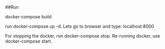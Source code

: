 ##Run

docker-compose build

run docker-compose up -d. Lets go to browser and type: localhost:8000

For stopping the docker, run docker-compose stop. Re-running docker, use docker-compose start.
